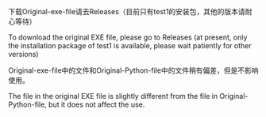 下载Original-exe-file请去Releases（目前只有test1的安装包，其他的版本请耐心等待）

To download the original EXE file, please go to Releases (at present, only the installation package of test1 is available, please wait patiently for other versions)

Original-exe-file中的文件和Original-Python-file中的文件稍有偏差，但是不影响使用。

The file in the original EXE file is slightly different from the file in Original-Python-file, but it does not affect the use.
